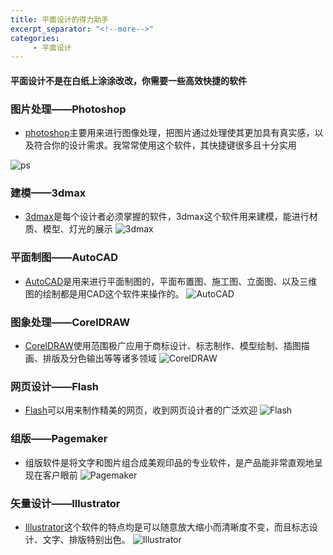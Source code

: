 ```yaml
---
title: 平面设计的得力助手
excerpt_separator: "<!--more-->"
categories:
     - 平面设计
---
```


#### 平面设计不是在白纸上涂涂改改，你需要一些高效快捷的软件
<!--more-->

### 图片处理——Photoshop

- [photoshop](https://baike.baidu.com/item/photoshop)主要用来进行图像处理，把图片通过处理使其更加具有真实感，以及符合你的设计需求。我常常使用这个软件，其快捷键很多且十分实用

![ps](/zengziyi/assets/images/ps.jpeg)

### 建模——3dmax

- [3dmax](https://baike.baidu.com/item/3dmax)是每个设计者必须掌握的软件，3dmax这个软件用来建模，能进行材质、模型、灯光的展示
![3dmax](/zengziyi/assets/images/3Dmax.jpeg)

### 平面制图——AutoCAD

- [AutoCAD](https://baike.baidu.com/item/AutoCAD)是用来进行平面制图的，平面布置图、施工图、立面图、以及三维图的绘制都是用CAD这个软件来操作的。
![AutoCAD](/zengziyi/assets/images/AutoCAD.jpeg)

### 图象处理——CorelDRAW

- [CorelDRAW](https://baike.baidu.com/item/CorelDRAW)使用范围极广应用于商标设计、标志制作、模型绘制、插图描画、排版及分色输出等等诸多领域
![CorelDRAW](/zengziyi/assets/images/CorelDRAW.jpg)

### 网页设计——Flash

- [Flash](https://baike.baidu.com/item/Flash)可以用来制作精美的网页，收到网页设计者的广泛欢迎
![Flash](/zengziyi/assets/images/Flash.jpeg)

### 组版——Pagemaker

- 组版软件是将文字和图片组合成美观印品的专业软件，是产品能非常直观地呈现在客户眼前
![Pagemaker](/zengziyi/assets/images/Pagemaker.jpg)

### 矢量设计——Illustrator

- [Illustrator](https://baike.baidu.com/item/Illustrator)这个软件的特点均是可以随意放大缩小而清晰度不变，而且标志设计、文字、排版特别出色。
![Illustrator](/zengziyi/assets/images/Illustrator.jpeg)